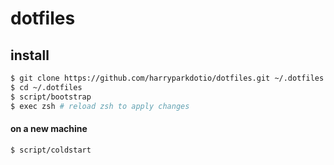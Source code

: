 # dotfiles

## install

```bash
$ git clone https://github.com/harryparkdotio/dotfiles.git ~/.dotfiles
$ cd ~/.dotfiles
$ script/bootstrap
$ exec zsh # reload zsh to apply changes
```

#### on a new machine

```bash
$ script/coldstart
```
